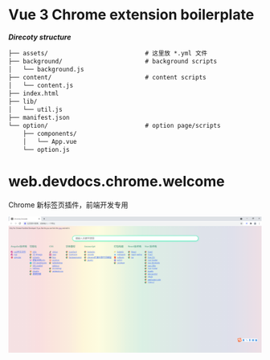 # Vue 3 Chrome extension boilerplate

**_Direcoty structure_**

```
├── assets/                           # 这里放 *.yml 文件
├── background/                       # background scripts
│   └── background.js
├── content/                          # content scripts
│   └── content.js
├── index.html
├── lib/
│   └── util.js
├── manifest.json
└── option/                           # option page/scripts
    ├── components/
    │   └── App.vue
    └── option.js
```
# web.devdocs.chrome.welcome
Chrome 新标签页插件，前端开发专用


![](2021-09-16-07-07-14.png)

